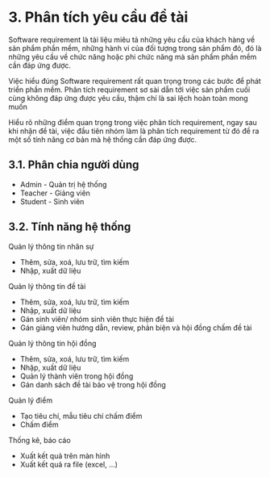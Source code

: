 <h1>3. Phân tích yêu cầu đề tài</h1>
  <p>Software requirement là tài liệu miêu tả những yêu cầu của khách hàng về sản phẩm phần mềm, những hành vi của đối tượng trong sản phẩm đó, đó là những yêu cầu về chức năng hoặc phi chức năng mà sản phẩm phần mềm cần đáp ứng được.</p>
  <p>Việc hiểu đúng Software requirement rất quan trọng trong các bước để phát triển phần mềm. Phân tích requirement sơ sài dẫn tới việc sản phẩm cuối cùng không đáp ứng được yêu cầu, thậm chí là sai lệch hoàn toàn mong muốn</p>
  <p>Hiểu rõ những điểm quan trọng trong việc phân tích requirement, ngay sau khi nhận đề tài, việc đầu tiên nhóm làm là phân tích requirement từ đó đề ra một số tính năng cơ bản mà hệ thống cần đáp ứng được.</p>
  <h2>3.1. Phân chia người dùng</h2>
    <ul>
    <li>Admin - Quản trị hệ thống</li>
    <li>Teacher - Giảng viên</li>
    <li>Student - Sinh viên</li>
    </ul>
  <h2>3.2. Tính năng hệ thống</h2>
    <p>Quản lý thông tin nhân sự</p>
    <ul>
    <li>Thêm, sửa, xoá, lưu trữ, tìm kiếm</li>
    <li>Nhập, xuất dữ liệu</li>
    </ul>
    <p>Quản lý thông tin đề tài</p>
    <ul>
    <li>Thêm, sửa, xoá, lưu trữ, tìm kiếm</li>
    <li>Nhập, xuất dữ liệu</li>
    <li>Gán sinh viên/ nhóm sinh viên thực hiện đề tài</li>
    <li>Gán giảng viên hướng dẫn, review, phản biện và hội đồng chấm đề tài</li>
    </ul>
    <p>Quản lý thông tin hội đồng</p>
    <ul>
    <li>Thêm, sửa, xoá, lưu trữ, tìm kiếm</li>
    <li>Nhập, xuất dữ liệu</li>
    <li>Quản lý thành viên trong hội đồng</li>
    <li>Gán danh sách đề tài bảo vệ trong hội đồng</li>
    </ul>
    <p>Quản lý điểm</p>
    <ul>
    <li>Tạo tiêu chí, mẫu tiêu chí chấm điểm</li>
    <li>Chấm điểm</li>
    </ul>
    <p>Thống kê, báo cáo</p>
    <ul>
    <li>Xuất kết quả trên màn hình</li>
    <li>Xuất kết quả ra file (excel, ...)</li>
    </ul>
